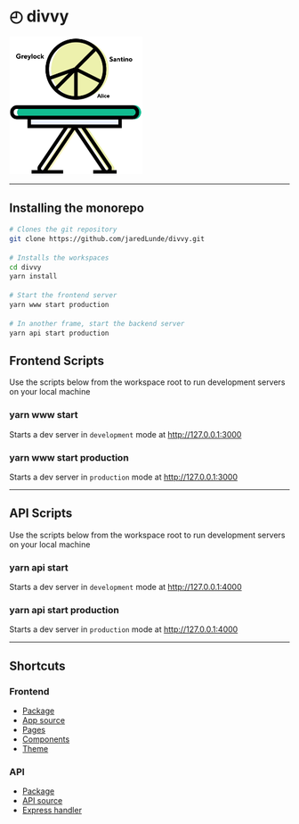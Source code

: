 # ◴ divvy
<img src='assets/hero.png' width='240'/>

---

## Installing the monorepo
```sh
# Clones the git repository
git clone https://github.com/jaredLunde/divvy.git

# Installs the workspaces
cd divvy
yarn install

# Start the frontend server
yarn www start production

# In another frame, start the backend server
yarn api start production
```

## Frontend Scripts
Use the scripts below from the workspace root to run development servers
on your local machine

### yarn www start
Starts a dev server in `development` mode at http://127.0.0.1:3000

### yarn www start production
Starts a dev server in `production` mode at http://127.0.0.1:3000

---

## API Scripts
Use the scripts below from the workspace root to run development servers
on your local machine

### yarn api start
Starts a dev server in `development` mode at http://127.0.0.1:4000

### yarn api start production
Starts a dev server in `production` mode at http://127.0.0.1:4000

---

## Shortcuts
### Frontend
- [Package](./packages/www)
- [App source](./packages/www/src)
- [Pages](./packages/www/src/pages)
- [Components](./packages/www/src/components)
- [Theme](./packages/www/src/theme)

### API
- [Package](./packages/api)
- [API source](./packages/api/src)
- [Express handler](./packages/api/src/index.js)
